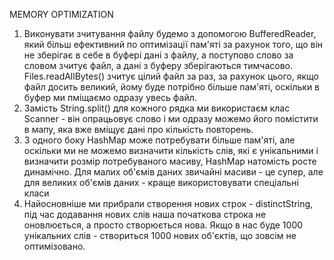MEMORY OPTIMIZATION

1. Виконувати зчитування файлу будемо з допомогою BufferedReader, який більш ефективний по оптимізації пам'яті
за рахунок того, що він не зберігає в себе в буфері дані з файлу, а поступово слово за словом зчитує файл, а дані з буферу
зберігаються тимчасово. Files.readAllBytes() зчитує цілий файл за раз, за рахунок цього, якщо файл досить великий, йому буде потрібно
більше пам'яті, оскільки в буфер ми пміщаємо одразу увесь файл. 
2. Замість String.split() для кожного рядка ми використаєм клас Scanner - він опрацьовує слово і ми одразу можемо його помістити в мапу, 
яка вже вміщує дані про кількість повторень. 
3. З одного боку HashMap може потребувати більше пам'яті, але оскільки ми не можемо визначити кількість слів, які є унікальними
і визначити розмір потребуваного масиву, HashMap натомість росте динамічно. Для малих об'ємів даних звичайні масиви - це супер,
але для великих об'ємів даних - краще використовувати спеціальні класи
4. Найосновніше ми прибрали створення нових строк - distinctString, під час додавання нових слів наша початкова строка не 
оновлюється, а просто створюється нова. Якщо в нас буде 1000 унікальних слів - створиться 1000 нових об'єктів, що зовсім 
не оптимізовано.